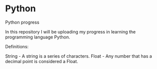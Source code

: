 # Python
Python progress

In this repository I will be uploading my progress in learning the programming language Python.

Definitions:

String - A string is a series of characters.
Float - Any number that has a decimal point is considered a Float.
